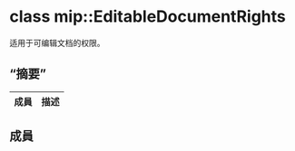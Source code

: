 # <a name="class-mipeditabledocumentrights"></a>class mip::EditableDocumentRights 
适用于可编辑文档的权限。
  
## <a name="summary"></a>“摘要”
 成員                        | 描述                                
--------------------------------|---------------------------------------------
  
## <a name="members"></a>成員